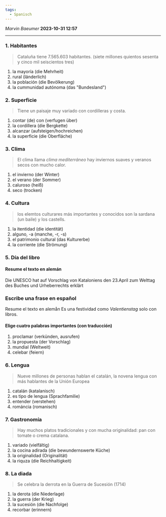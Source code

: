 ```yaml
---
tags:
  - Spanisch
---
```

*Marvin Baeumer* **2023-10-31 12:57**

---
### 1. Habitantes
> Cataluña tiene 7.565.603 habitantes. (siete millones quientos sesenta y cinco mil seiscientos tres)
1. la mayoría (die Mehrheit)
2. rural (länderlich)
3. la población (die Bevölkerung)
4. la cummunidad autónoma (das "Bundesland")
### 2. Superficie
> Tiene un paisaje muy variado con cordilleras y costa.
1. contar (de) con (verfugen über)
2. la cordillera (die Bergkette)
3. alcanzar (aufsteigen/hochreichen)
4. la superficie (die Oberfläche)
### 3. Clima
> El clima llama *clima mediterráneo* hay inviernos suaves y veranos secos con mucho calor.
1. el invierno (der Winter)
2. el verano (der Sommer)
3. caluroso (heiß)
4. seco (trocken)
### 4. Cultura
> los elemtos culturares más importantes y conocidos son la sardana (un baile) y los castells.
1. la itentidad (die identität)
2. alguno, -a (manche, -r, -s)
3. el patrimonio cultural (das Kulturerbe)
4. la corriente (die Strömung)
### 5. Día del libro
#### Resume el texto en alemán
Die UNESCO hat auf Vorschlag von Kataloniens den 23.April zum Welttag des Buches und Urheberrechts erklärt
### Escribe una frase en español
Resume el texto en alemån
Es una festividad como *Valentienstag* solo con libros.
#### Elige cuatro palabras importantes (con traducción)
1. proclamar  (verkünden, ausrufen)
2. la propuesta (der Vorschlag)
3. mundial (Weltweit)
4. celebar (feiern)

### 6. Lengua
> Nueve millones de personas hablan el catalán, la novena lengua con más hablantes de la Unión Europea

1. catalán (katalanisch)
2. es tipo de lengua (Sprachfamilie)
3. entender (verstehen)
4. románcia (romanisch)

### 7. Gastronomía
> Hay muchos platos tradicionales y con mucha originalidad: pan con tomate o crema catalana.
1. variado (vielfältig)
2. la cocina adirada (die bewundernswerte Küche)
3. la originalidad (Originalität)
4. la riquza (die Reichhaltigkeit)

### 8. La diada
> Se celebra la derrota en la Guerra de Sucesión (1714)

1. la derota (die Niederlage)
2. la guerra (der Krieg)
3. la sucesión (die Nachfolge)
4. recorbar (erinnern)